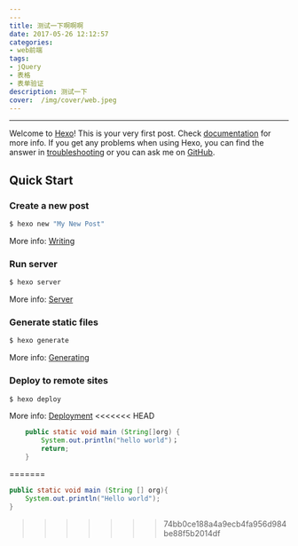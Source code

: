 ```yaml
---
---
title: 测试一下啊啊啊
date: 2017-05-26 12:12:57
categories:
- web前端
tags:
- jQuery
- 表格
- 表单验证
description: 测试一下
cover:  /img/cover/web.jpeg
---
```

---
Welcome to [Hexo](https://hexo.io/)! This is your very first post. Check [documentation](https://hexo.io/docs/) for more info. If you get any problems when using Hexo, you can find the answer in [troubleshooting](https://hexo.io/docs/troubleshooting.html) or you can ask me on [GitHub](https://github.com/hexojs/hexo/issues).

## Quick Start

### Create a new post

``` bash
$ hexo new "My New Post"
```

More info: [Writing](https://hexo.io/docs/writing.html)

### Run server

``` bash
$ hexo server
```

More info: [Server](https://hexo.io/docs/server.html)

### Generate static files

``` bash
$ hexo generate
```

More info: [Generating](https://hexo.io/docs/generating.html)

### Deploy to remote sites

``` java
$ hexo deploy
```

More info: [Deployment](https://hexo.io/docs/one-command-deployment.html)
<<<<<<< HEAD
``` java
	public static void main (String[]org) {
		System.out.println("hello world")；
		return;
	}
```
=======

``` java
public static void main (String [] org){
	System.out.println("Hello world");
}
```
>>>>>>> 74bb0ce188a4a9ecb4fa956d984be88f5b2014df
